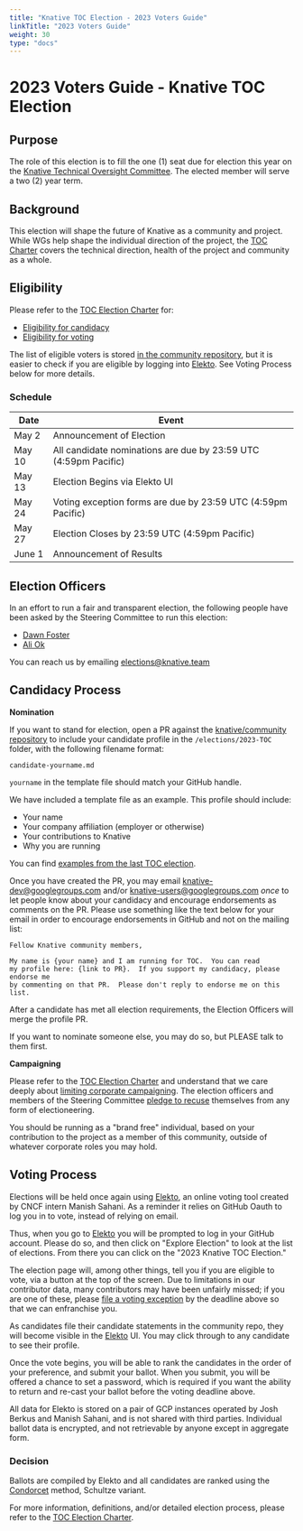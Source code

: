 ```yaml
---
title: "Knative TOC Election - 2023 Voters Guide"
linkTitle: "2023 Voters Guide"
weight: 30
type: "docs"
---
```


# 2023 Voters Guide - Knative TOC Election

## Purpose

The role of this election is to fill the one (1) seat due for election this year on the [Knative Technical Oversight Committee]. The elected
member will serve a two (2) year term.

## Background

This election will shape the future of Knative as a community and project.
While WGs help shape the individual direction of the project, the
[TOC Charter] covers the technical direction, health of the project
and community as a whole.

## Eligibility

Please refer to the [TOC Election Charter] for:

- [Eligibility for candidacy]
- [Eligibility for voting] 

The list of eligible voters is stored [in the community repository](https://github.com/knative/community/elections/2023-TOC/), but it is easier
to check if you are eligible by logging into [Elekto]. See Voting Process below for more details.

### Schedule

| Date         | Event                    |
| ------------ | ------------------------ |
| May 2        | Announcement of Election |
| May 10       | All candidate nominations are due by 23:59 UTC (4:59pm Pacific) |
| May 13       | Election Begins via Elekto UI |
| May 24       | Voting exception forms are due by 23:59 UTC (4:59pm Pacific)
| May 27       | Election Closes by 23:59 UTC (4:59pm Pacific) |
| June 1       | Announcement of Results |

## Election Officers

In an effort to run a fair and transparent election, the following people
have been asked by the Steering Committee to run this election:

- [Dawn Foster](https://github.com/geekygirldawn)
- [Ali Ok](https://github.com/aliok)

You can reach us by emailing elections@knative.team

## Candidacy Process

**Nomination**

If you want to stand for election, open a PR against the
[knative/community repository](https://github.com/knative/community) to include
your candidate profile in the `/elections/2023-TOC` folder, with the following
filename format:

```
candidate-yourname.md
```

`yourname` in the template file should match your GitHub handle.

We have included a template file as an example. This profile should include:

* Your name
* Your company affiliation (employer or otherwise)
* Your contributions to Knative
* Why you are running

You can find [examples from the last TOC election](https://github.com/knative/community/tree/main/elections/2022-TOC).

Once you have created the PR, you may email knative-dev@googlegroups.com and/or
knative-users@googlegroups.com *once* to let people know about your candidacy
and encourage endorsements as comments on the PR.  Please use something like
the text below for your email in order to encourage endorsements in GitHub and
not on the mailing list:

```
Fellow Knative community members,

My name is {your name} and I am running for TOC.  You can read
my profile here: {link to PR}.  If you support my candidacy, please endorse me
by commenting on that PR.  Please don't reply to endorse me on this list.
```

After a candidate has met all election requirements, the Election Officers will
merge the profile PR.

If you want to nominate someone else, you may do so, but PLEASE talk to them
first.

**Campaigning**

Please refer to the [TOC Election Charter] and understand
that we care deeply about [limiting corporate campaigning]. The election
officers and members of the Steering Committee [pledge to recuse] themselves
from any form of electioneering.

You should be running as a "brand free" individual, based on your contribution
to the project as a member of this community, outside of whatever corporate
roles you may hold.

## Voting Process

Elections will be held once again using [Elekto], an online voting tool created
by CNCF intern Manish Sahani. As a reminder it relies on GitHub Oauth to log you
in to vote, instead of relying on email.

Thus, when you go to [Elekto] you will be prompted to log in your GitHub account.
Please do so, and then click on "Explore Election" to look at the list of 
elections.  From there you can click on the "2023 Knative TOC Election."

The election page will, among other things, tell you if you are eligible to vote,
via a button at the top of the screen. Due to limitations in our contributor
data, many contributors may have been unfairly missed; if you are one of these,
please [file a voting exception] by the deadline above so that we can enfranchise you.

As candidates file their candidate statements in the community repo, they will
become visible in the [Elekto] UI.  You may click through to any candidate
to see their profile.

Once the vote begins, you will be able to rank the candidates in the order of
your preference, and submit your ballot.  When you submit, you will be offered
a chance to set a password, which is required if you want the ability to return
and re-cast your ballot before the voting deadline above.

All data for Elekto is stored on a pair of GCP instances operated by Josh Berkus
and Manish Sahani, and is not shared with third parties.  Individual ballot data
is encrypted, and not retrievable by anyone except in aggregate form.

### Decision

Ballots are compiled by Elekto and all candidates are ranked using the [Condorcet]
method, Schultze variant.

For more information, definitions, and/or detailed election process, please refer to
the [TOC Election Charter].

[Knative Technical Oversight Committee]: https://github.com/knative/community/blob/master/TECH-OVERSIGHT-COMMITTEE.md
[TOC Charter]: https://github.com/knative/community/blob/main/TECH-OVERSIGHT-COMMITTEE.md#charter
[TOC Election Charter]: https://github.com/knative/community/blob/master/mechanics/TOC.md

[limiting corporate campaigning]: https://github.com/kubernetes/steering/blob/master/elections.md#limiting-corporate-campaigning
[pledge to recuse]: https://github.com/kubernetes/steering/blob/master/elections.md#steering-committee-and-election-officer-recusal

[Eligibility for candidacy]: https://github.com/knative/community/blob/master/mechanics/TOC.md#candidate-eligibility
[Eligibility for voting]: https://github.com/knative/community/blob/master/mechanics/TOC.md#candidate-eligibility#voter-eligibility
[Elekto]: https://elections.knative.dev
[file a voting exception]: https://elections.knative.dev/app/elections/2023-TOC/exception
[Condorcet]: https://en.wikipedia.org/wiki/Condorcet_method
